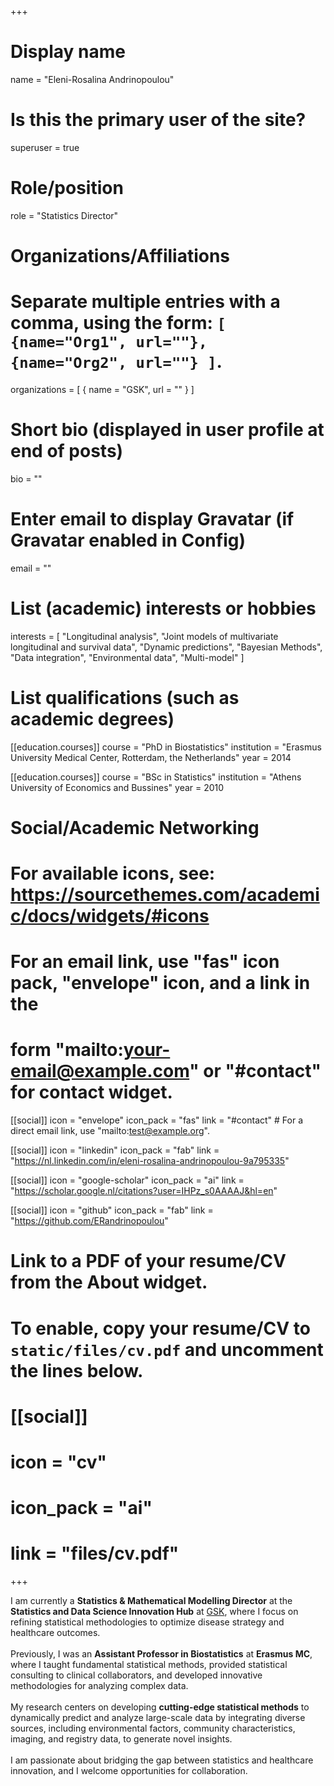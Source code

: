 +++
# Display name
name = "Eleni-Rosalina Andrinopoulou"
  
# Is this the primary user of the site?
superuser = true
  
# Role/position
role = "Statistics Director"
  
# Organizations/Affiliations
#   Separate multiple entries with a comma, using the form: `[ {name="Org1", url=""}, {name="Org2", url=""} ]`.
organizations = [ { name = "GSK", url = "" } ]
  
# Short bio (displayed in user profile at end of posts)
bio = ""
  
# Enter email to display Gravatar (if Gravatar enabled in Config)
email = ""
  
# List (academic) interests or hobbies
interests = [
    "Longitudinal analysis",
    "Joint models of multivariate longitudinal and survival data",
    "Dynamic predictions",
    "Bayesian Methods",
    "Data integration",
    "Environmental data",
    "Multi-model"
  ]
  
# List qualifications (such as academic degrees)
[[education.courses]]
  course = "PhD in Biostatistics"
  institution = "Erasmus University Medical Center, Rotterdam, the Netherlands"
  year = 2014
  
[[education.courses]]
  course = "BSc in Statistics"
  institution = "Athens University of Economics and Bussines"
  year = 2010
  
  
# Social/Academic Networking
# For available icons, see: https://sourcethemes.com/academic/docs/widgets/#icons
#   For an email link, use "fas" icon pack, "envelope" icon, and a link in the
#   form "mailto:your-email@example.com" or "#contact" for contact widget.
  
[[social]]
  icon = "envelope"
  icon_pack = "fas"
  link = "#contact"  # For a direct email link, use "mailto:test@example.org".
  
[[social]]
  icon = "linkedin"
  icon_pack = "fab"
  link = "https://nl.linkedin.com/in/eleni-rosalina-andrinopoulou-9a795335"  
  
[[social]]
  icon = "google-scholar"
  icon_pack = "ai"
  link = "https://scholar.google.nl/citations?user=IHPz_s0AAAAJ&hl=en"
  
[[social]]
  icon = "github"
  icon_pack = "fab"
  link = "https://github.com/ERandrinopoulou"
  
# Link to a PDF of your resume/CV from the About widget.
# To enable, copy your resume/CV to `static/files/cv.pdf` and uncomment the lines below.
# [[social]]
#   icon = "cv"
#   icon_pack = "ai"
#   link = "files/cv.pdf"
+++

I am currently a **Statistics & Mathematical Modelling Director** at the **Statistics and Data Science Innovation Hub** at [GSK](https://www.gsk.com/en-gb/), where I focus on refining statistical methodologies to optimize disease strategy and healthcare outcomes.
\
\
Previously, I was an **Assistant Professor in Biostatistics** at **Erasmus MC**, where I taught fundamental statistical methods, provided statistical consulting to clinical collaborators, and developed innovative methodologies for analyzing complex data.
\
\
My research centers on developing **cutting-edge statistical methods** to dynamically predict and analyze large-scale data by integrating diverse sources, including environmental factors, community characteristics, imaging, and registry data, to generate novel insights.
\
\
I am passionate about bridging the gap between statistics and healthcare innovation, and I welcome opportunities for collaboration.